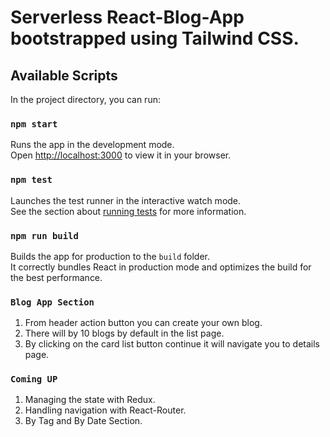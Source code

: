 # Serverless React-Blog-App bootstrapped using Tailwind CSS.

## Available Scripts

In the project directory, you can run:

### `npm start`

Runs the app in the development mode.\
Open [http://localhost:3000](http://localhost:3000) to view it in your browser.

### `npm test`

Launches the test runner in the interactive watch mode.\
See the section about [running tests](https://facebook.github.io/create-react-app/docs/running-tests) for more information.

### `npm run build`

Builds the app for production to the `build` folder.\
It correctly bundles React in production mode and optimizes the build for the best performance.

### `Blog App Section`
1. From header action button you can create your own blog.
2. There will by 10 blogs by default in the list page.
3. By clicking on the card list button continue it will navigate you to details page.

### `Coming UP`
1. Managing the state with Redux.
2. Handling navigation with React-Router.
3. By Tag and By Date Section.
